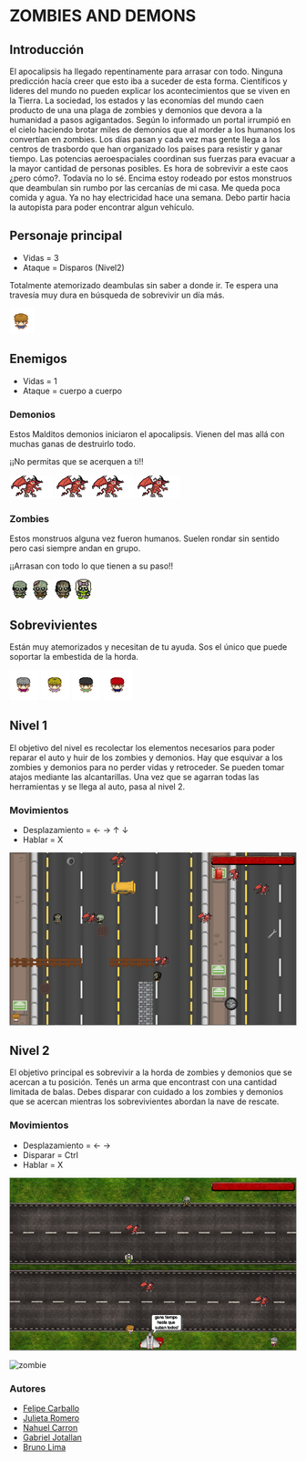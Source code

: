 # ZOMBIES AND DEMONS

## Introducción

El apocalipsis ha llegado repentinamente para arrasar con todo. Ninguna predicción hacía creer que esto iba a suceder de esta forma. Científicos y lideres del mundo no pueden explicar los acontecimientos que se viven en la Tierra. La sociedad, los estados y las economías del mundo caen producto de una una plaga de zombies y demonios que devora a la humanidad a pasos agigantados. Según lo informado un portal irrumpió en el cielo haciendo brotar miles de demonios que al morder a los humanos los convertían en zombies. 
Los días pasan y cada vez mas gente llega a los centros de trasbordo que han organizado los paises para resistir y ganar tiempo. Las potencias aeroespaciales coordinan sus fuerzas para evacuar a la mayor cantidad de personas posibles. 
Es hora de sobrevivir a este caos ¿pero cómo?. Todavía no lo sé. Encima estoy rodeado por estos monstruos que deambulan sin rumbo por las cercanías de mi casa. Me queda poca comida y agua. Ya no hay electricidad hace una semana. Debo partir hacia la autopista para poder encontrar algun vehículo.

## Personaje principal

- Vidas = 3
- Ataque = Disparos (Nivel2)

Totalmente atemorizado deambulas sin saber a donde ir. Te espera una travesía muy dura en búsqueda de sobrevivir un día más. 

![principal](assets/George.gif)


## Enemigos

- Vidas = 1
- Ataque = cuerpo a cuerpo

### Demonios 

Estos Malditos demonios iniciaron el apocalipsis. Vienen del mas allá con muchas ganas de destruirlo todo.

¡¡No permitas que se acerquen a ti!!

![devil1](assets/devil1_abajo.png)    ![devil2](assets/devil2_abajo.png)    ![devil3](assets/devil3_abajo.png)   ![devil3](assets/devil4_abajo.png)

### Zombies

Estos monstruos alguna vez fueron humanos. Suelen rondar sin sentido pero casi siempre andan en grupo. 

¡¡Arrasan con todo lo que tienen a su paso!!

![zombie1](assets/Zombie1.gif)        ![zombie2](assets/Zombie2.gif)       ![zombie3](assets/Zombie3.gif)       ![zombie4](assets/Zombie4.gif)

## Sobrevivientes

Están muy atemorizados y necesitan de tu ayuda. Sos el único que puede soportar la embestida de la horda.        

![sobreviviente1](assets/Sobreviviente1.gif) ![sobreviviente2](assets/Sobreviviente2.gif)   ![sobreviviente3](assets/Sobreviviente3.gif)  ![sobreviviente4](assets/Sobreviviente4.gif)  


## Nivel 1

El objetivo del nivel es recolectar los elementos necesarios para poder reparar el auto y huir de los zombies y demonios. Hay que esquivar a los zombies y demonios para no perder vidas y retroceder. Se pueden tomar atajos mediante las alcantarillas. Una vez que se agarran todas las herramientas y se llega al auto, pasa al nivel 2. 

### Movimientos
- Desplazamiento  =  ← → ↑ ↓
- Hablar = X

![nivel1](assets/EscenarioNivel1.png)  


## Nivel 2

El objetivo principal es sobrevivir a la horda de zombies y demonios que se acercan a tu posición. Tenés un arma que encontrast con una cantidad limitada de balas. Debes disparar con cuidado a los zombies y demonios que se acercan mientras los sobrevivientes abordan la nave de rescate.

### Movimientos
- Desplazamiento  =  ← → 
- Disparar = Ctrl
- Hablar = X

![nivel2](assets/EscenarioNivel2.png)  





![zombie](https://opengameart.org/sites/default/files/pixel%20ZOMBIE%20BIGgif.gif)



### Autores
* [Felipe Carballo](https://github.com/FelipeCarballo1991)
* [Julieta Romero](https://github.com/julimr)
* [Nahuel Carron](https://github.com/NahuelCarron)
* [Gabriel Jotallan](https://github.com/gaabicarp)
* [Bruno Lima](https://github.com/LimaBD)
